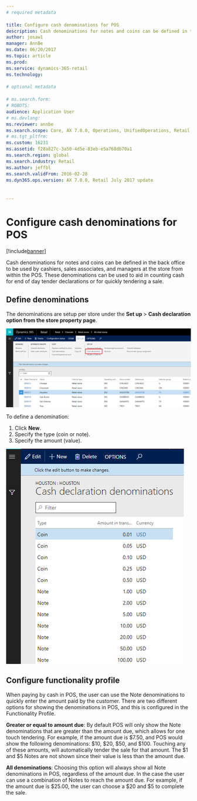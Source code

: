 ```yaml
---
# required metadata

title: Configure cash denominations for POS
description: Cash denominations for notes and coins can be defined in the back office to be used by cashiers, sales associates, and managers at the store from within the POS.
author: josaw1
manager: AnnBe
ms.date: 06/20/2017
ms.topic: article
ms.prod: 
ms.service: dynamics-365-retail
ms.technology: 

# optional metadata

# ms.search.form: 
# ROBOTS: 
audience: Application User
# ms.devlang: 
ms.reviewer: annbe
ms.search.scope: Core, AX 7.0.0, Operations, UnifiedOperations, Retail
# ms.tgt_pltfrm: 
ms.custom: 16231
ms.assetid: f28a827c-3a50-4d5e-83eb-e5a768db70a1
ms.search.region: global
ms.search.industry: Retail
ms.author: jeffbl
ms.search.validFrom: 2016-02-28
ms.dyn365.ops.version: AX 7.0.0, Retail July 2017 update


---
```


# Configure cash denominations for POS

[!include[banner](includes/banner.md)]

Cash denominations for notes and coins can be defined in the back office to be used by cashiers, sales associates, and managers at the store from within the POS. These denominations can be used to aid in counting cash for end of day tender declarations or for quickly tendering a sale.

## Define denominations
The denominations are setup per store under the **Set up** > **Cash declaration option from the store property page**. 

![cash denominations](./media/image1-denomination.png)

To define a denomination:
1. Click **New**.
1. Specify the type (coin or note).
1. Specify the amount (value).

![cash denominations](./media/image2-denomination.png)

## Configure functionality profile
When paying by cash in POS, the user can use the Note denominations to quickly enter the amount paid by the customer.  There are two different options for showing the denominations in POS, and this is configured in the Functionality Profile.

**Greater or equal to amount due**: By default POS will only show the Note denominations that are greater than the amount due, which allows for one touch tendering.  For example, if the amount due is $7.50, and POS would show the following denominations: $10, $20, $50, and $100.  Touching any of these amounts, will automatically tender the sale for that amount.  The $1 and $5 Notes are not shown since their value is less than the amount due.

**All denominations**: Choosing this option will always show all Note denominations in POS, regardless of the amount due.  In the case the user can use a combination of Notes to reach the amount due.  For example, if the amount due is $25.00, the user can choose a $20 and $5 to complete the sale.


